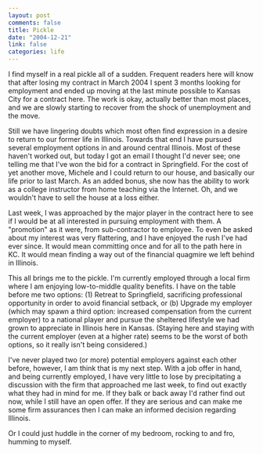 ```yaml
--- 
layout: post
comments: false
title: Pickle
date: "2004-12-21"
link: false
categories: life
---
```

I find myself in a real pickle all of a sudden. Frequent readers here will know that after losing my contract in March 2004 I spent 3 months looking for employment and ended up moving at the last minute possible to Kansas City for a contract here. The work is okay, actually better than most places, and we are slowly starting to recover from the shock of unemployment and the move.

Still we have lingering doubts which most often find expression in a desire to return to our former life in Illinois. Towards that end I have pursued several employment options in and around central Illinois. Most of these haven't worked out, but today I got an email I thought I'd never see; one telling me that I've won the bid for a contract in Springfield. For the cost of yet another move, Michele and I could return to our house, and basically our life prior to last March. As an added bonus, she now has the ability to work as a college instructor from home teaching via the Internet. Oh, and we wouldn't have to sell the house at a loss either.

Last week, I was approached by the major player in the contract here to see if I would be at all interested in pursuing employment with them. A "promotion" as it were, from sub-contractor to employee. To even be asked about my interest was very flattering, and I have enjoyed the rush I've had ever since. It would mean committing once and for all to the path here in KC. It would mean finding a way out of the financial quagmire we left behind in Illinois.

This all brings me to the pickle. I'm currently employed through a local firm where I am enjoying low-to-middle quality benefits. I have on the table before me two options: (1) Retreat to Springfield, sacrificing professional opportunity in order to avoid financial setback, or (b) Upgrade my employer (which may spawn a third option: increased compensation from the current employer) to a national player and pursue the sheltered lifestyle we had grown to appreciate in Illinois here in Kansas. (Staying here and staying with the current employer (even at a higher rate) seems to be the worst of both options, so it really isn't being considered.)

I've never played two (or more) potential employers against each other before, however, I am think that is my next step. With a job offer in hand, and being currently employed, I have very little to lose by precipitating a discussion with the firm that approached me last week,  to find out exactly what they had in mind for me. If they balk or back away I'd rather find out now, while I still have an open offer. If they are serious and can make me some firm assurances then I can make an informed decision regarding Illinois.

Or I could just huddle in the corner of my bedroom, rocking to and fro, humming to myself.
